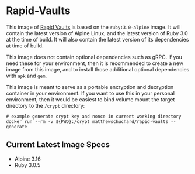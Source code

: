 # Rapid-Vaults

This image of [Rapid Vaults](https://github.com/mschuchard/rapid-vaults) is based on the `ruby:3.0-alpine` image. It will contain the latest version of Alpine Linux, and the latest version of Ruby 3.0 at the time of build. It will also contain the latest version of its dependencies at time of build.

This image does not contain optional dependencies such as gRPC. If you need these for your environment, then it is recommended to create a new image from this image, and to install those additional optional dependencies with `apk` and `gem`.

This image is meant to serve as a portable encryption and decryption container in your environment. If you want to use this in your personal environment, then it would be easiest to bind volume mount the target directory to the `/crypt` directory:

```
# example generate crypt key and nonce in current working directory
docker run --rm -v ${PWD}:/crypt matthewschuchard/rapid-vaults --generate
```

## Current Latest Image Specs
- Alpine 3.16
- Ruby 3.0.5
